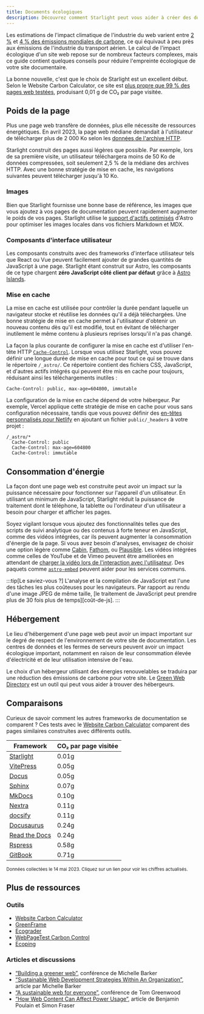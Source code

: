 ```yaml
---
title: Documents écologiques
description: Découvrez comment Starlight peut vous aider à créer des documentations plus écologiques et à réduire votre empreinte carbone.
---
```


Les estimations de l'impact climatique de l'industrie du web varient entre [2 %][sf] et [4 % des émissions mondiales de carbone][bbc], ce qui équivaut à peu près aux émissions de l'industrie du transport aérien.
Le calcul de l'impact écologique d'un site web repose sur de nombreux facteurs complexes, mais ce guide contient quelques conseils pour réduire l'empreinte écologique de votre site documentaire.

La bonne nouvelle, c'est que le choix de Starlight est un excellent début.
Selon le Website Carbon Calculator, ce site est [plus propre que 99 % des pages web testées][sl-carbon], produisant 0,01 g de CO₂ par page visitée.

## Poids de la page

Plus une page web transfère de données, plus elle nécessite de ressources énergétiques.
En avril 2023, la page web médiane demandait à l'utilisateur de télécharger plus de 2 000 Ko selon les [données de l'archive HTTP][http].

Starlight construit des pages aussi légères que possible.
Par exemple, lors de sa première visite, un utilisateur téléchargera moins de 50 Ko de données compressées, soit seulement 2,5 % de la médiane des archives HTTP.
Avec une bonne stratégie de mise en cache, les navigations suivantes peuvent télécharger jusqu'à 10 Ko.

### Images

Bien que Starlight fournisse une bonne base de référence, les images que vous ajoutez à vos pages de documentation peuvent rapidement augmenter le poids de vos pages.
Starlight utilise le [support d'actifs optimisés][assets] d'Astro pour optimiser les images locales dans vos fichiers Markdown et MDX.

### Composants d'interface utilisateur

Les composants construits avec des frameworks d'interface utilisateur tels que React ou Vue peuvent facilement ajouter de grandes quantités de JavaScript à une page.
Starlight étant construit sur Astro, les composants de ce type chargent **zéro JavaScript côté client par défaut** grâce à [Astro Islands][islands].

### Mise en cache

La mise en cache est utilisée pour contrôler la durée pendant laquelle un navigateur stocke et réutilise les données qu'il a déjà téléchargées.
Une bonne stratégie de mise en cache permet à l'utilisateur d'obtenir un nouveau contenu dès qu'il est modifié, tout en évitant de télécharger inutilement le même contenu à plusieurs reprises lorsqu'il n'a pas changé.

La façon la plus courante de configurer la mise en cache est d'utiliser l'en-tête HTTP [`Cache-Control`][cache].
Lorsque vous utilisez Starlight, vous pouvez définir une longue durée de mise en cache pour tout ce qui se trouve dans le répertoire `/_astro/`.
Ce répertoire contient des fichiers CSS, JavaScript, et d'autres actifs intégrés qui peuvent être mis en cache pour toujours, réduisant ainsi les téléchargements inutiles :

```
Cache-Control: public, max-age=604800, immutable
```

La configuration de la mise en cache dépend de votre hébergeur. Par exemple, Vercel applique cette stratégie de mise en cache pour vous sans configuration nécessaire, tandis que vous pouvez définir des [en-têtes personnalisés pour Netlify][ntl-headers] en ajoutant un fichier `public/_headers` à votre projet :

```
/_astro/*
  Cache-Control: public
  Cache-Control: max-age=604800
  Cache-Control: immutable
```

[cache]: https://csswizardry.com/2019/03/cache-control-for-civilians/
[ntl-headers]: https://docs.netlify.com/routing/headers/

## Consommation d'énergie

La façon dont une page web est construite peut avoir un impact sur la puissance nécessaire pour fonctionner sur l'appareil d'un utilisateur.
En utilisant un minimum de JavaScript, Starlight réduit la puissance de traitement dont le téléphone, la tablette ou l'ordinateur d'un utilisateur a besoin pour charger et afficher les pages.

Soyez vigilant lorsque vous ajoutez des fonctionnalités telles que des scripts de suivi analytique ou des contenus à forte teneur en JavaScript, comme des vidéos intégrées, car ils peuvent augmenter la consommation d'énergie de la page.
Si vous avez besoin d'analyses, envisagez de choisir une option légère comme [Cabin][cabin], [Fathom][fathom], ou [Plausible][plausible].
Les vidéos intégrées comme celles de YouTube et de Vimeo peuvent être améliorées en attendant de [charger la vidéo lors de l'interaction avec l'utilisateur][lazy-video].
Des paquets comme [`astro-embed`][embed] peuvent aider pour les services communs.

:::tip[Le saviez-vous ?]
L'analyse et la compilation de JavaScript est l'une des tâches les plus coûteuses pour les navigateurs.
Par rapport au rendu d'une image JPEG de même taille, [le traitement de JavaScript peut prendre plus de 30 fois plus de temps][coût-de-js].
:::

[cabin]: https://withcabin.com/
[fathom]: https://usefathom.com/
[plausible]: https://plausible.io/
[lazy-video]: https://web.dev/iframe-lazy-loading/
[embed]: https://www.npmjs.com/package/astro-embed
[cost-of-js]: https://medium.com/dev-channel/the-cost-of-javascript-84009f51e99e

## Hébergement

Le lieu d'hébergement d'une page web peut avoir un impact important sur le degré de respect de l'environnement de votre site de documentation.
Les centres de données et les fermes de serveurs peuvent avoir un impact écologique important, notamment en raison de leur consommation élevée d'électricité et de leur utilisation intensive de l'eau.

Le choix d'un hébergeur utilisant des énergies renouvelables se traduira par une réduction des émissions de carbone pour votre site. Le [Green Web Directory][gwb] est un outil qui peut vous aider à trouver des hébergeurs.

[gwb]: https://www.thegreenwebfoundation.org/directory/

## Comparaisons

Curieux de savoir comment les autres frameworks de documentation se comparent ?
Ces tests avec le [Website Carbon Calculator][wcc] comparent des pages similaires construites avec différents outils.

| Framework                   | CO₂ par page visitée |
| --------------------------- | -------------------- |
| [Starlight][sl-carbon]      | 0.01g                |
| [VitePress][vp-carbon]      | 0.05g                |
| [Docus][dc-carbon]          | 0.05g                |
| [Sphinx][sx-carbon]         | 0.07g                |
| [MkDocs][mk-carbon]         | 0.10g                |
| [Nextra][nx-carbon]         | 0.11g                |
| [docsify][dy-carbon]        | 0.11g                |
| [Docusaurus][ds-carbon]     | 0.24g                |
| [Read the Docs][rtd-carbon] | 0.24g                |
| [Rspress][rp-carbon]        | 0.58g                |
| [GitBook][gb-carbon]        | 0.71g                |

<small>Données collectées le 14 mai 2023. Cliquez sur un lien pour voir les chiffres actualisés.</small>

[sl-carbon]: https://www.websitecarbon.com/website/starlight-astro-build-getting-started/
[vp-carbon]: https://www.websitecarbon.com/website/vitepress-dev-guide-what-is-vitepress/
[dc-carbon]: https://www.websitecarbon.com/website/docus-dev-introduction-getting-started/
[sx-carbon]: https://www.websitecarbon.com/website/sphinx-doc-org-en-master-usage-quickstart-html/
[mk-carbon]: https://www.websitecarbon.com/website/mkdocs-org-getting-started/
[nx-carbon]: https://www.websitecarbon.com/website/nextra-site-docs-docs-theme-start/
[dy-carbon]: https://www.websitecarbon.com/website/docsify-js-org/
[ds-carbon]: https://www.websitecarbon.com/website/docusaurus-io-docs/
[rtd-carbon]: https://www.websitecarbon.com/website/docs-readthedocs-io-en-stable-index-html/
[rp-carbon]: https://www.websitecarbon.com/website/rspress-dev-guide-start-introduction-html/
[gb-carbon]: https://www.websitecarbon.com/website/docs-gitbook-com/

## Plus de ressources

### Outils

- [Website Carbon Calculator][wcc]
- [GreenFrame](https://greenframe.io/)
- [Ecograder](https://ecograder.com/)
- [WebPageTest Carbon Control](https://www.webpagetest.org/carbon-control/)
- [Ecoping](https://ecoping.earth/)

### Articles et discussions

- [“Building a greener web”](https://youtu.be/EfPoOt7T5lg), conférence de Michelle Barker
- [“Sustainable Web Development Strategies Within An Organization”](https://www.smashingmagazine.com/2022/10/sustainable-web-development-strategies-organization/), article par Michelle Barker
- [“A sustainable web for everyone”](https://2021.stateofthebrowser.com/speakers/tom-greenwood/), conférence de Tom Greenwood
- [“How Web Content Can Affect Power Usage”](https://webkit.org/blog/8970/how-web-content-can-affect-power-usage/), article de Benjamin Poulain et Simon Fraser

[sf]: https://www.sciencefocus.com/science/what-is-the-carbon-footprint-of-the-internet/
[bbc]: https://www.bbc.com/future/article/20200305-why-your-internet-habits-are-not-as-clean-as-you-think
[http]: https://httparchive.org/reports/state-of-the-web
[assets]: https://docs.astro.build/en/guides/assets/
[islands]: https://docs.astro.build/en/concepts/islands/
[wcc]: https://www.websitecarbon.com/

